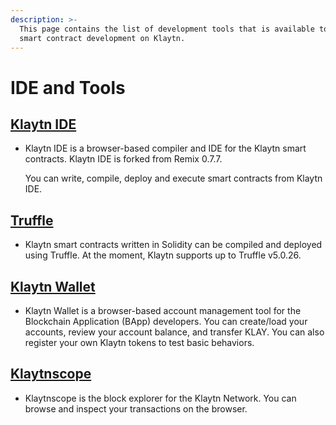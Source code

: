 ```yaml
---
description: >-
  This page contains the list of development tools that is available to help
  smart contract development on Klaytn.
---
```


# IDE and Tools

## [Klaytn IDE](klaytn-ide.md) <a id="klaytn-ide"></a>

* Klaytn IDE is a browser-based compiler and IDE for the Klaytn smart contracts. Klaytn IDE is forked from Remix 0.7.7.

  You can write, compile, deploy and execute smart contracts from Klaytn IDE. 

## [Truffle](truffle.md) <a id="truffle"></a>

* Klaytn smart contracts written in Solidity can be compiled and deployed using Truffle. At the moment, Klaytn supports up to Truffle v5.0.26.

## [Klaytn Wallet](../../bapp/developer-tools/klaytn-wallet.md) <a id="klaytn-wallet"></a>

* Klaytn Wallet is a browser-based account management tool for the Blockchain Application \(BApp\) developers. You can create/load your accounts, review your account balance, and transfer KLAY. You can also register your own Klaytn tokens to test basic behaviors.

## [Klaytnscope](../../bapp/developer-tools/klaytnscope.md) <a id="klaytnscope"></a>

* Klaytnscope is the block explorer for the Klaytn Network. You can browse and inspect your transactions on the browser.

